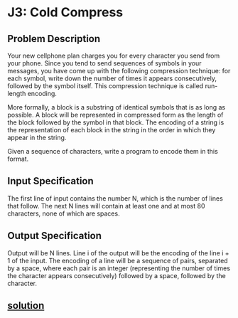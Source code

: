 # J3: Cold Compress

## Problem Description
Your new cellphone plan charges you for every character you send from your phone. Since you
tend to send sequences of symbols in your messages, you have come up with the following compression technique: for each symbol, write down the number of times it appears consecutively,
followed by the symbol itself. This compression technique is called run-length encoding.

More formally, a block is a substring of identical symbols that is as long as possible. A block will
be represented in compressed form as the length of the block followed by the symbol in that block.
The encoding of a string is the representation of each block in the string in the order in which they
appear in the string.

Given a sequence of characters, write a program to encode them in this format.

## Input Specification
The first line of input contains the number N, which is the number of lines that follow. The next
N lines will contain at least one and at most 80 characters, none of which are spaces.

## Output Specification
Output will be N lines. Line i of the output will be the encoding of the line i + 1 of the input.
The encoding of a line will be a sequence of pairs, separated by a space, where each pair is an
integer (representing the number of times the character appears consecutively) followed by a space,
followed by the character.

## [solution](./main.py)
